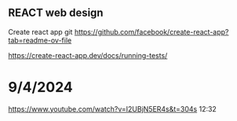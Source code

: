 ## REACT web design

Create react app git https://github.com/facebook/create-react-app?tab=readme-ov-file

https://create-react-app.dev/docs/running-tests/

# 9/4/2024

https://www.youtube.com/watch?v=I2UBjN5ER4s&t=304s 12:32
